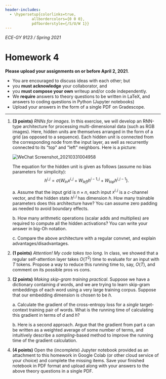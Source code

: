 ```yaml
---
header-includes:
  - \hypersetup{colorlinks=true,
            allbordercolors={0 0 0},
            pdfborderstyle={/S/U/W 1}}
---
```


_ECE-GY 9123 / Spring 2021_

# Homework 4

**Please upload your assignments on or before April 2, 2021**.

* You are encouraged to discuss ideas with each other; but
* you **must acknowledge** your collaborator, and
* you **must compose your own** writeup and/or code independently.
* We **require** answers to theory questions to be written in LaTeX, and answers to coding questions in Python (Jupyter notebooks)
* Upload your answers in the form of a single PDF on Gradescope.

* * * * *


1. **(3 points)** *RNNs for images*. In this exercise, we will develop an RNN-type architecture for processing multi-dimensional data (such as RGB images). Here, hidden units are themselves arranged in the form of a grid (as opposed to a sequence). Each hidden unit is connected from the corresponding node from the input layer, as well as recurrently connected to its "top" and "left" neighbors. Here is a picture:

    ![WeChat Screenshot_20210331004958](https://user-images.githubusercontent.com/68700549/113092014-2cb67900-91bb-11eb-8348-7ebf885b33e7.png)


    The equation for the hidden unit is given as follows (assume no bias parameters for simplicity):
    $$
    h^{i,j} = \sigma\left( W_{in} x^{i,j} + W_{left} h^{i-1,j} + W_{top} h^{i,j-1} \right) .
    $$

    a. Assume that the input grid is $n \times n$, each input $x^{i,j}$ is a $c$-channel vector, and the hidden state $h^{i,j}$ has dimension $h$. How many trainable parameters does this architecture have? You can assume zero padding as needed to avoid boundary effects.

    b. How many arithmetic operations (scalar adds and multiplies) are required to compute all the hidden activations? You can write your answer in big-Oh notation.

    c. Compare the above architecture with a regular convnet, and explain advantages/disadvantages.


2. **(1 points)** *Attention! My code takes too long.* In class, we showed that a regular self-attention layer takes $O(T^2)$ time to evaluate for an input with $T$ tokens. Propose a way to reduce this running time to, say, $O(T)$, and comment on its possible pros vs cons.


3. **(2 points)** *Making skip-gram training practical*. Suppose we have a dictionary containing $d$ words, and we are trying to learn skip-gram embeddings of each word using a very large training corpus. Suppose that our embedding dimension is chosen to be $h$.

    a. Calculate the gradient of the cross-entropy loss for a *single* target-context training pair of words. What is the running time of calculating this gradient in terms of $d$ and $h$?

    b. Here is a second approach. Argue that the gradient from part a can be written as a weighted average of some number of terms, and intuitively describe a *sampling*-based method to improve the running time of the gradient calculation.

4. **(4 points)** Open the (incomplete) Jupyter notebook provided as an attachment to this homework in Google Colab (or other cloud service of your choice) and complete the missing items. Save your finished notebook in PDF format and upload along with your answers to the above theory questions in a single PDF.
